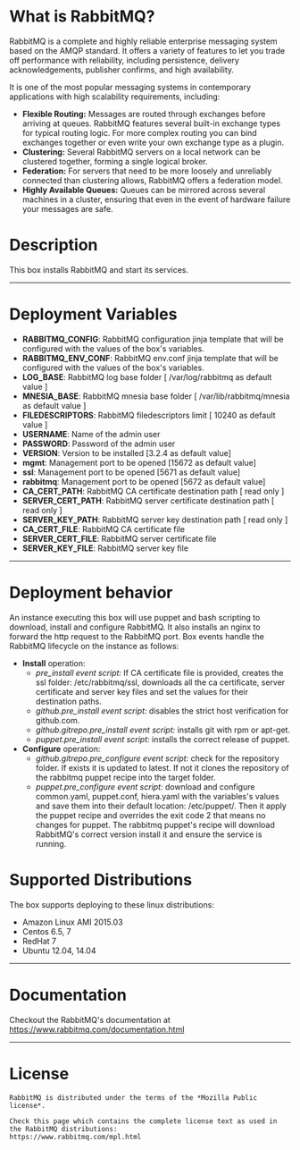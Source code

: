 # What is RabbitMQ?
RabbitMQ is a complete and highly reliable enterprise messaging system based on the AMQP standard. It offers a variety of features to let you trade off performance with reliability, including persistence, delivery acknowledgements, publisher confirms, and high availability. 

It is one of the most popular messaging systems in contemporary applications with high scalability requirements, including:

* **Flexible Routing:** Messages are routed through exchanges before arriving at queues. RabbitMQ features several built-in exchange types for typical routing logic. For more complex routing you can bind exchanges together or even write your own exchange type as a plugin.
* **Clustering:** Several RabbitMQ servers on a local network can be clustered together, forming a single logical broker.
* **Federation:** For servers that need to be more loosely and unreliably connected than clustering allows, RabbitMQ offers a federation model.
* **Highly Available Queues:** Queues can be mirrored across several machines in a cluster, ensuring that even in the event of hardware failure your messages are safe.

# Description
This box installs RabbitMQ and start its services.

***

# Deployment Variables
*   **RABBITMQ_CONFIG**: RabbitMQ configuration jinja template that will be configured with the values of the box's variables.
*   **RABBITMQ_ENV_CONF**: RabbitMQ env.conf jinja template that will be configured with the values of the box's variables.
*   **LOG_BASE**: RabbitMQ log base folder [ /var/log/rabbitmq as default value ]
*   **MNESIA_BASE**: RabbitMQ mnesia base folder [ /var/lib/rabbitmq/mnesia as default value ]
*   **FILEDESCRIPTORS**: RabbitMQ filedescriptors limit [ 10240 as default value ]
*   **USERNAME**: Name of the admin user
*   **PASSWORD**: Password of the admin user
*   **VERSION**: Version to be installed [3.2.4 as default value]
*   **mgmt**: Management port to be opened [15672 as default value]
*   **ssl**: Management port to be opened [5671 as default value]
*   **rabbitmq**: Management port to be opened [5672 as default value]
*   **CA_CERT_PATH**: RabbitMQ CA certificate destination path [ read only ]
*   **SERVER_CERT_PATH**: RabbitMQ server certificate destination path [ read only ]
*   **SERVER_KEY_PATH**: RabbitMQ server key destination path [ read only ]
*   **CA_CERT_FILE**: RabbitMQ CA certificate file
*   **SERVER_CERT_FILE**: RabbitMQ server certificate file
*   **SERVER_KEY_FILE**: RabbitMQ server key file


***

# Deployment behavior
An instance executing this box will use puppet and bash scripting to download, install and configure RabbitMQ. It also installs an nginx to forward the http request to the RabbitMQ port. Box events handle the RabbitMQ lifecycle on the instance as follows:

+ **Install** operation:
	* *pre_install event script:* If CA certificate file is provided, creates the ssl folder: /etc/rabbitmq/ssl, downloads all the ca certificate, server certificate and server key files and set the values for their destination paths.
    * *github.pre_install event script:* disables the strict host verification for github.com.
    * *github.gitrepo.pre_install event script:* installs git with rpm or apt-get.
    * *puppet.pre_install event script:* installs the correct release of puppet.
+ **Configure** operation:
	* *github.gitrepo.pre_configure event script:* check for the repository folder. If exists it is updated to latest. If not it clones the repository of the rabbitmq puppet recipe into the target folder.
	* *puppet.pre_configure event script:* download and configure common.yaml, puppet.conf, hiera.yaml with the variables's values and save them into their default location: /etc/puppet/. Then it apply the puppet recipe and overrides the exit code 2 that means no changes for puppet. The rabbitmq puppet's recipe will download RabbitMQ's correct version install it and ensure the service is running.

# Supported Distributions
The box supports deploying to these linux distributions:
* Amazon Linux AMI 2015.03
* Centos 6.5, 7
* RedHat 7
* Ubuntu 12.04, 14.04

***

# Documentation
Checkout the RabbitMQ's documentation at https://www.rabbitmq.com/documentation.html

***

# License
```
RabbitMQ is distributed under the terms of the *Mozilla Public license*. 

Check this page which contains the complete license text as used in the RabbitMQ distributions:
https://www.rabbitmq.com/mpl.html

```
